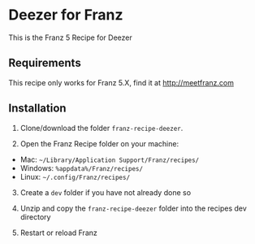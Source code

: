 # Deezer for Franz
This is the Franz 5 Recipe for Deezer

## Requirements
This recipe only works for Franz 5.X, find it at http://meetfranz.com

## Installation

1. Clone/download the folder `franz-recipe-deezer`.

2. Open the Franz Recipe folder on your machine:
  * Mac: `~/Library/Application Support/Franz/recipes/`
  * Windows: `%appdata%/Franz/recipes/`
  * Linux: `~/.config/Franz/recipes/`

3. Create a `dev` folder if you have not already done so

3. Unzip and copy the `franz-recipe-deezer` folder into the recipes dev directory

4. Restart or reload Franz
